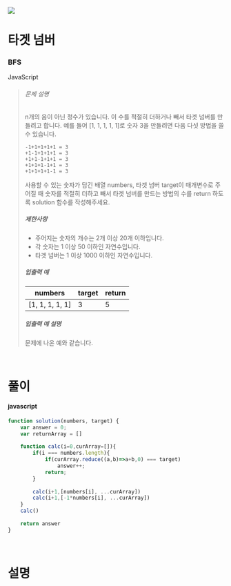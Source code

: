 ![](/img/programmers.png)

# 타겟 넘버

### BFS

JavaScript

>###### 문제 설명
>
>n개의 음이 아닌 정수가 있습니다. 이 수를 적절히 더하거나 빼서 타겟 넘버를 만들려고 합니다. 예를 들어 [1, 1, 1, 1, 1]로 숫자 3을 만들려면 다음 다섯 방법을 쓸 수 있습니다.
>
>```
>-1+1+1+1+1 = 3
>+1-1+1+1+1 = 3
>+1+1-1+1+1 = 3
>+1+1+1-1+1 = 3
>+1+1+1+1-1 = 3
>```
>
>사용할 수 있는 숫자가 담긴 배열 numbers, 타겟 넘버 target이 매개변수로 주어질 때 숫자를 적절히 더하고 빼서 타겟 넘버를 만드는 방법의 수를 return 하도록 solution 함수를 작성해주세요.
>
>##### 제한사항
>
>-   주어지는 숫자의 개수는 2개 이상 20개 이하입니다.
>-   각 숫자는 1 이상 50 이하인 자연수입니다.
>-   타겟 넘버는 1 이상 1000 이하인 자연수입니다.
>
>##### 입출력 예
>
>| numbers | target | return |
>| --- | --- | --- |
>| [1, 1, 1, 1, 1] | 3 | 5 |
>
>##### 입출력 예 설명
>
>문제에 나온 예와 같습니다.

<br/>

# 풀이

#### javascript
```javascript
function solution(numbers, target) {
    var answer = 0;
    var returnArray = []
    
    function calc(i=0,curArray=[]){
        if(i === numbers.length){
            if(curArray.reduce((a,b)=>a+b,0) === target)
                answer++;
            return;
        }
        
        calc(i+1,[numbers[i], ...curArray])
        calc(i+1,[-1*numbers[i], ...curArray])
    }
    calc()
    
    return answer
}
```

<br/>

# 설명